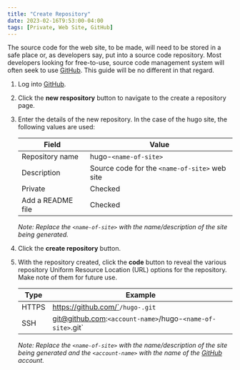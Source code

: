 ```yaml
---
title: "Create Repository"
date: 2023-02-16T9:53:00-04:00
tags: [Private, Web Site, GitHub]
---
```

The source code for the web site, to be made, will need to be stored in a safe place or, as developers say, put into a source code repository.  Most developers looking for free-to-use, source code management system will often seek to use [GitHub](https://github.com/).  This guide will be no different in that regard.

1. Log into [GitHub](https://github.com/).

1. Click the **new respository** button to navigate to the create a repository page.

1. Enter the details of the new repository.  In the case of the hugo site, the following values are used:

   | Field | Value |
   |--|--|
   | Repository name | hugo-`<name-of-site>` |
   | Description | Source code for the `<name-of-site>` web site |
   | Private | Checked |
   | Add a README file | Checked

   *Note: Replace the `<name-of-site>` with the name/description of the site being generated.*

1. Click the **create repository** button.

1. With the repository created, click the **code** button to reveal the various repository Uniform Resource Location (URL) options for the repository.  Make note of them for future use.

   | Type | Example |
   |--|--|
   | HTTPS | https://github.com/`<account-name>`/hugo-`<name-of-site>`.git` |
   | SSH | git@github.com:`<account-name>`/hugo-`<name-of-site>`.git` |

   *Note: Replace the `<name-of-site>` with the name/description of the site being generated and the `<account-name>` with the name of the [GitHub](https://github.com/) account.*
